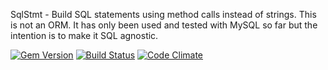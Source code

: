 SqlStmt - Build SQL statements using method calls instead of strings. This is not an ORM. It has only been used and tested with MySQL so far but the intention is to make it SQL agnostic.

[![Gem Version](https://badge.fury.io/rb/sqlstmt.svg)](https://badge.fury.io/rb/sqlstmt)
[![Build Status](https://github.com/atpsoft/sqlstmt/actions/workflows/tests.yml/badge.svg)](https://github.com/atpsoft/sqlstmt/actions/workflows/tests.yml/badge.svg)
[![Code Climate](https://codeclimate.com/github/atpsoft/sqlstmt.png)](https://codeclimate.com/github/atpsoft/sqlstmt)
